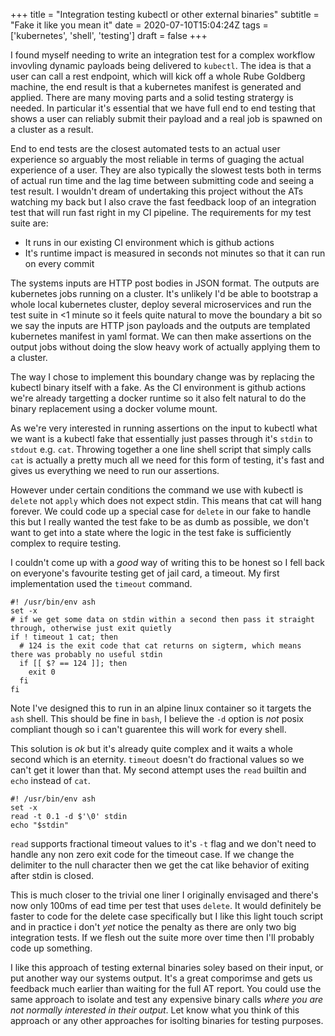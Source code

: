 +++
title = "Integration testing kubectl or other external binaries"
subtitle = "Fake it like you mean it"
date = 2020-07-10T15:04:24Z
tags = ['kubernetes', 'shell', 'testing']
draft = false
+++

I found myself needing to write an integration test for a complex workflow invovling dynamic payloads being delivered to `kubectl`. The idea is that a user can call a rest endpoint, which will kick off a whole Rube Goldberg machine, the end result is that a kubernetes manifest is generated and applied. There are many moving parts and a solid testing stratergy is needed. In particular it's essential that we have full end to end testing that shows a user can reliably submit their payload and a real job is spawned on a cluster as a result.

End to end tests are the closest automated tests to an actual user experience so arguably the most reliable in terms of guaging the actual experience of a user. They are also typically the slowest tests both in terms of actual run time and the lag time between submitting code and seeing a test result. I wouldn't dream of undertaking this project without the ATs watching my back but I also crave the fast feedback loop of an integration test that will run fast right in my CI pipeline. The requirements for my test suite are:

* It runs in our existing CI environment which is github actions
* It's runtime impact is measured in seconds not minutes so that it can run on every commit

The systems inputs are HTTP post bodies in JSON format. The outputs are kubernetes jobs running on a cluster. It's unlikely I'd be able to bootstrap a whole local kubernetes cluster, deploy several microservices and run the test suite in <1 minute so it feels quite natural to move the boundary a bit so we say the inputs are HTTP json payloads and the outputs are templated kubernetes manifest in yaml format. We can then make assertions on the output jobs without doing the slow heavy work of actually applying them to a cluster.

The way I chose to implement this boundary change was by replacing the kubectl binary itself with a fake. As the CI environment is github actions we're already targetting a docker runtime so it also felt natural to do the binary replacement using a docker volume mount.

As we're very interested in running assertions on the input to kubectl what we want is a kubectl fake that essentially just passes through it's `stdin` to `stdout` e.g. `cat`. Throwing together a one line shell script that simply calls `cat` is actually a pretty much all we need for this form of testing, it's fast and gives us everything we need to run our assertions.

However under certain conditions the command we use with kubectl is `delete` not `apply` which does not expect stdin. This means that cat will hang forever. We could code up a special case for `delete` in our fake to handle this but I really wanted the test fake to be as dumb as possible, we don't want to get into a state where the logic in the test fake is sufficiently complex to require testing.

I couldn't come up with a _good_ way of writing this to be honest so I fell back on everyone's favourite testing get of jail card, a timeout. My first implementation used the `timeout` command.

```
#! /usr/bin/env ash
set -x
# if we get some data on stdin within a second then pass it straight through, otherwise just exit quietly
if ! timeout 1 cat; then
  # 124 is the exit code that cat returns on sigterm, which means there was probably no useful stdin
  if [[ $? == 124 ]]; then
    exit 0
  fi
fi
```
Note I've designed this to run in an alpine linux container so it targets the `ash` shell. This should be fine in `bash`, I believe the `-d` option is _not_ posix compliant though so i can't guarentee this will work for every shell.

This solution is _ok_ but it's already quite complex and it waits a whole second which is an eternity. `timeout` doesn't do fractional values so we can't get it lower than that. My second attempt uses the `read` builtin and `echo` instead of `cat`.

```
#! /usr/bin/env ash
set -x
read -t 0.1 -d $'\0' stdin
echo "$stdin"
```

`read` supports fractional timeout values to it's `-t` flag and we don't need to handle any non zero exit code for the timeout case. If we change the delimiter to the null character then we get the cat like behavior of exiting after stdin is closed.

This is much closer to the trivial one liner I originally envisaged and there's now only 100ms of ead time per test that uses `delete`. It would definitely be faster to code for the delete case specifically but I like this light touch script and in practice i don't _yet_ notice the penalty as there are only two big integration tests. If we flesh out the suite more over time then I'll probably code up something.

I like this approach of testing external binaries soley based on their input, or put another way our systems output. It's a great comporimse and gets us feedback much earlier than waiting for the full AT report. You could use the same approach to isolate and test any expensive binary calls _where you are not normally interested in their output_. Let know what you think of this approach or any other approaches for isolting binaries for testing purposes.
